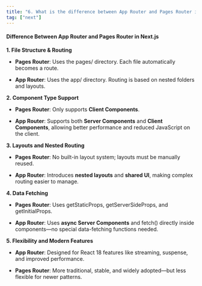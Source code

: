 ```yaml
---
title: "6. What is the difference between App Router and Pages Router in Next.js?"
tag: ["next"]
---
```


#### Difference Between App Router and Pages Router in Next.js

**1\. File Structure & Routing**

*   **Pages Router**: Uses the pages/ directory. Each file automatically becomes a route.
    
*   **App Router**: Uses the app/ directory. Routing is based on nested folders and layouts.
    

**2\. Component Type Support**

*   **Pages Router**: Only supports **Client Components**.
    
*   **App Router**: Supports both **Server Components** and **Client Components**, allowing better performance and reduced JavaScript on the client.
    

**3\. Layouts and Nested Routing**

*   **Pages Router**: No built-in layout system; layouts must be manually reused.
    
*   **App Router**: Introduces **nested layouts** and **shared UI**, making complex routing easier to manage.
    

**4\. Data Fetching**

*   **Pages Router**: Uses getStaticProps, getServerSideProps, and getInitialProps.
    
*   **App Router**: Uses **async Server Components** and fetch() directly inside components—no special data-fetching functions needed.
    

**5\. Flexibility and Modern Features**

*   **App Router**: Designed for React 18 features like streaming, suspense, and improved performance.
    
*   **Pages Router**: More traditional, stable, and widely adopted—but less flexible for newer patterns.